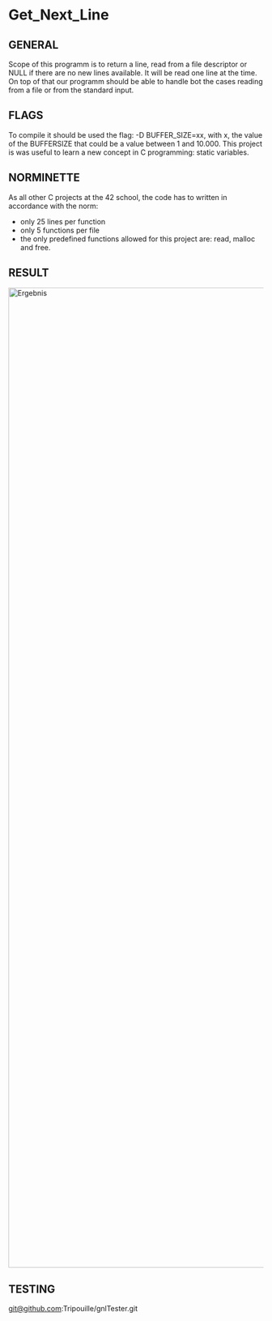 # Get_Next_Line

## GENERAL

Scope of this programm is to return a line, read from a file descriptor or NULL if there are no new lines available.
It will be read one line at the time.
On top of that our programm should be able to handle bot the cases reading from a file or from the standard input.

## FLAGS

To compile it should be used the flag: -D BUFFER_SIZE=xx, with x, the value of the BUFFERSIZE that could be a value between 1 and 10.000.
This project is was useful to learn a new concept in C programming: static variables.

## NORMINETTE

As all other C projects at the 42 school, the code has to written in accordance with the norm:
- only 25 lines per function
- only 5 functions per file
- the only predefined functions allowed for this project are: read, malloc and free.

## RESULT

<img width="1936" alt="Ergebnis" src="https://user-images.githubusercontent.com/85942176/135713148-1a0490a1-d313-4056-93ea-96183c07ee74.png">

## TESTING

git@github.com:Tripouille/gnlTester.git
